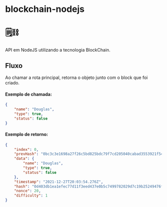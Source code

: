 # blockchain-nodejs

# 🗒⛓

API em NodeJS utilizando a tecnologia BlockChain.

## Fluxo

Ao chamar a rota principal, retorna o objeto junto com o block que foi criado.

#### Exemplo de chamada:
```json
{
	"name": "Douglas",
	"type": true,
	"status": false
}
```

#### Exemplo de retorno:

```json
{
	"index": 0,
	"prevHash": "0bc3c3e1698a27f26c5bd825bdc79f7cd205040cabad3553921f5436b884cde3",
	"data": {
		"name": "Douglas",
		"type": true,
		"status": false
	},
	"timestamp": "2021-12-27T20:03:54.276Z",
	"hash": "0d403db1ea1efec77d11f3eed437e0b5c7499782029d7c19b25249476fb181df",
	"nonce": 20,
	"difficulty": 1
}

